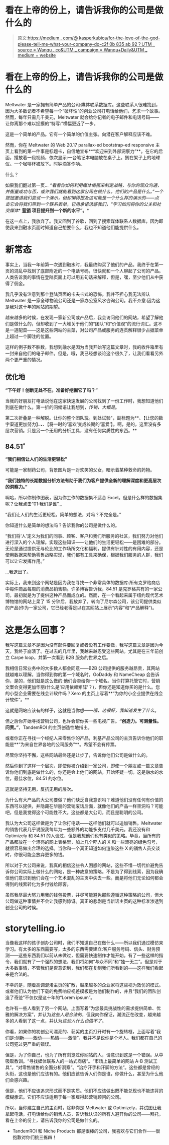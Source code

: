 # 看在上帝的份上，请告诉我你的公司是做什么的

> 原文:[https://medium . com/@ kasperkubica/for-the-love-of-the-god-please-tell-me-what-your-company-do-c2f 0b 835 ab 92？UTM _ source = Wanqu . co&UTM _ campaign = Wanqu+Daily&UTM _ medium = website](https://medium.com/@kasperkubica/for-the-love-of-god-please-tell-me-what-your-company-does-c2f0b835ab92?utm_source=wanqu.co&utm_campaign=Wanqu+Daily&utm_medium=website)

# 看在上帝的份上，请告诉我你的公司是做什么的



Meltwater 是一家拥有简单产品的公司:媒体联系数据库。这些联系人很难找到，因为大多数记者不希望每一个“破坏性”的创业公司打电话给他们，乞求一个故事。然而，每年只需几千美元，Meltwater 就会给你记者的电子邮件和电话号码——让你离那个难以捉摸的“特写:”横幅更近了一步。

这是一个简单的产品。它有一个简单的价值主张。向潜在客户解释应该不难。

然而，你在 Meltwater 的 Web 20.17 parallax-ed bootstrap-ed responsive 主页上看到的第一件事是标题卡，自信地宣布**“欢迎来到外部洞察力”**。在它的后面，播放着一段视频，依次显示:一台笔记本电脑放在桌子上。搁在架子上的地球仪。一个咖啡杯被放下。时钟滴答作响。

什么？

如果我们翻过第一页… **“看看你如何利用媒体情报来制定战略，与你的观众沟通，并衡量成功与否，或许我们就能看到这家公司在做什么，他们的产品是什么。”**一个按钮邀请我们尝试一个演示，但却懒得提及这可能是一个什么样的演示的*——点击它会将我们带到一个联系表单，它用承诺诱惑我们，**“学习如何将你的公关和社交媒体** [**营销**](https://hackernoon.com/tagged/marketing) **项目提升到一个新的水平”。***

在这一点上，我放弃了。我又回到了谷歌，回到了搜索媒体联系人数据库，因为即使我来到融水页面时知道自己想要什么，我也不知道他们能提供什么。

# 新常态

事实上，当我一年前第一次遇到融水时，我最终购买了他们的产品。我终于在第一页的混乱中找到了底部附近的一个电话号码，很快就和一个人聊起了公司的产品。人类告诉我的事情在登陆页面上可以用五句话来解释，但是，嘿，至少他们从中获得了佣金。

我几乎没有注意到那个登陆页面的卡夫卡式的恐怖。我并不担心我无法辨认 Meltwater 是一家全球物流公司还是一家办公室风水咨询公司。我不介意:因为这是我对这十年的网站的期望。

越来越多的时候，在发现一家新公司或产品后，我会访问他们的网站，希望了解他们是做什么的，但却收到了一大堆关于他们的“团队”和“价值观”的流行词汇。这不是一道配菜——这是这些网站的主菜，对公司产品或服务的连贯解释很少占据菜单上超过一个脚注的位置。

这样的例子数不胜数，我想到融水是因为当我开始写这篇文章时，我的收件箱里有一封来自他们的电子邮件。但是，哦，我已经想谈论这个很久了，让我们看看另外两个更严重的情况。

## 优化地



**“下午好！创新无处不在。准备好挖掘它了吗？”**

当我的好朋友打电话说他在这家快速发展的公司找到了一份工作时，我想知道他们到底在做什么。第一折的问候语让我想到，*传销，大概是*。

第二次折叠是一种解脱。让你的整个团队玩。到处试验"，副标题为**、【让您的数字渠道更加努力】、**、**、【将一时的‘喜欢’变成长期的‘喜爱’】。啊，是的，这里没有多层次营销。只是另一个无用的分析工具，没有任何实质性的东西。**

## 84.51˚



**“我们相信让人们的生活更轻松”**

可能是一家制药公司，背景图片是一对欢笑的父女，暗示着某种救命的药物。

**“我们独特的长期数据分析方法有助于我们为客户提供全新的理解深度和更高层次的洞察力。”**

啊哈，所以你制作图表，因为你工作的数据集不适合 Excel。但是什么样的数据集呢？让我点击“01:我们是谁”…

“我们让人们的生活更轻松。简单的想法，对吗？不完全是。”

你知道什么是简单的想法吗？告诉我你的公司是做什么的。

“我们将‘人’定义为我们的同事、顾客、客户和我们所服务的社区，我们努力对他们进行深入的个人理解。实现这些知识——让他们的生活更轻松——是困难的部分。无论是通过提供无与伦比的工作场所文化和福利，提供有针对性的有用内容，还是使用数据来帮助零售战略实现，我们都有工具来确保，根据我们服务的人群，我们可以让它发挥作用。”

…我退出了。

实际上，我来到这个网站是因为我在寻找一个非常具体的数据库:所有克罗格商店中每件商品每周的消费品销售额。许多博客告诉我，84.51 是克罗格共有的一家公司，最初就是为了提供这种产品而成立的。然而，在一个看起来属于纽约现代艺术博物馆的网站上呆了 15 分钟后，我放弃了，转向了尼尔森公司，该公司提供类似的产品(作为一家公司，它已经老得足以在其网站上展示“内容”和“产品解释”)。

# 这是怎么回事？

我写这篇文章不是因为没有邮件要回复或者没有工作要做，我写这篇文章是因为今天，我终于崩溃了。在过去的几年里，我越来越忍受这些网站。尤其是在三年前创立 Carpe loop，并第一次看到 B2B 服务的世界之后。

我相信日常业务中的大多数人都会同意——B2B 公司提供的服务越昂贵，其网站就越难以理解。当你得到你的第一个域名时，GoDaddy 和 NameCheap 会告诉你，是的，他们就是这么做的:他们会卖给你一个域名。当你打算托管它时，营销文案会变得更加华丽(什么是‘应用依赖矩阵’？)，但你还是知道你买的是什么。您的小型企业需要在线会计软件吗？Xero 的主页上写着**“为你的小企业提供在线会计软件”。**

这就是网站应该有的样子，这就是当你想——*哦，这很好，我知道发生了什么*。

但之后你开始寻找营销公司，也许会帮你买一些电视广告。**“创造力。可测量性。问责。”**，TandemROI 的主页创造性地指出。

或者你正在寻找一个经纪人来零售你的产品，利基产品公司的主页告诉你他们的职能是**“为来自世界各地的公司服务”**。希望不会有传票。

尽管你坚持不懈，这些网站最终还是让步了，告诉你他们公司是做什么的。

然后你到了这样一个层次，即使你被介绍到一家公司，即使一个朋友或一篇文章告诉你他们到底是做什么的，你还是会上他们的网站，开始怀疑一切。这是融水的水位，最佳水位，84.51 的水位。

这就是坚持无用，反抗无用的层次。

为什么有大产品的大公司要做？他们缺乏自我意识吗？难道他们没有任何有价值的东西可以提供，并隐藏在华丽的营销废话后面，就像他们的产品一样空洞吗？可能吧，但是我觉得这个可能性不大。这些都是大公司，而且是聪明的公司。

我认为大公司这样做是为了让你打电话——这样他们就可以追加销售。Meltwater 的销售代表几乎说服我每年为一些额外的功能多支付几千美元。我还没有和 Optimizely 和 84.51 的人谈过，但是我想他们也有类似的策略。毕竟，当所有的产品都放在一个漂亮的网上表格里，加上几个吓人的 X 和一些漂亮的绿色勾号，就很容易做出合理的选择。当你和一个真正知道如何渲染这些 X 的销售人员交谈时，你很可能会放弃更多的钱。

所以对于大公司来说，我真的相信这些令人困惑的网站，这些不惜一切代价避免告诉你公司实际上做什么的网站，是一种故意的策略。不是为了得到线索，因为我确信他们意识到他们会在一个艺术混乱的主页中失去一些。而是将他们无论如何都会得到的线索转化为多付钱给顾客。

虽然我尽最大努力用我的钱包投票，并尽可能避免那些遵循这种策略的公司，但大公司做这种事情并不会让我感到惊讶。真正的悲剧是当新话主页的这种标准渗透到创业公司的时候。

# storytelling.io

当像我这样的孩子创办公司时，我们不知道自己在做什么——所以我们通过模仿来学习。有太多的东西需要写，太多的东西需要建立:客户服务号码、信头、财务预测——这些东西我们以前从未做过，但需要快速制作才能开始。有了一些这样的指令，我们就有了一个强烈的想法，我们将如何“与众不同”和“独一无二”。但是对于大多数事情，不管我们是否意识到，我们都在复制我们所看到的——这样我们看起来是合法的。

不幸的是，随着高调混淆主页的扩散，越来越多的企业家将这些视为效仿的模式。或者他们认为他们下载的免费响应视差模板是为他们制作的，并且“我们的团队创造了奇迹”不仅仅是这十年的“Lorem ipsum”。

也许有一些人看到了另一个网站，上面写着“为您最具挑战性的需求提供简单、优雅的解决方案”，并认为*这些人是合法的*，但我向你保证，潮流正在改变，越来越多的人看到了这一点，并认为*这些人什么也做不了*。

你看，如果你的初创公司漂亮的、获奖的主页打开时有一个旋转框，上面写着“我们是:创新——激动——热情——激情”，我并不是说你是个坏人。我们都在自己的公司犯过更严重的错误。

但是，为了你自己，也为了所有浏览过你网站的人，请意识到这是一个错误。从中吸取教训。“寻找媒体联系人的一站式商店”。“市场上最简单的网站 A-B 测试工具”。“对零售销售的全面分析洞察”。“治疗汗手和汗脚的方法”。这些都是曾经的头衔，这也是他们应该有的。他们应该告诉人们你是谁，你做什么，甚至为什么他们会感兴趣。

但是，他们不应该追求形式而不是实质。他们不应该做出既不能兑现也不能违背的模糊承诺。它们不应该适用于每一家雇得起营销顾问的公司。

所以，当你建立自己的主页时，除非你是 Meltwater 或 Optimizely，并试图让我拿起电话，打电话给你的销售人员，告诉我认识的所有人避开你的公司——拜托，看在上帝的份上，请告诉我你的公司是做什么的。

*   TandemROI 和 Niche Products 都是很棒的公司，我喜欢与它们合作——很抱歉对你们挑三拣四！





